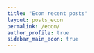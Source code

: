 ```yaml
---
title: "Econ recent posts"
layout: posts_econ
permalink: /econ/
author_profile: true
sidebar_main_econ: true
---
```




